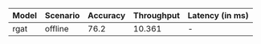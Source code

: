 | Model   | Scenario   |   Accuracy |   Throughput | Latency (in ms)   |
|---------|------------|------------|--------------|-------------------|
| rgat    | offline    |       76.2 |       10.361 | -                 |